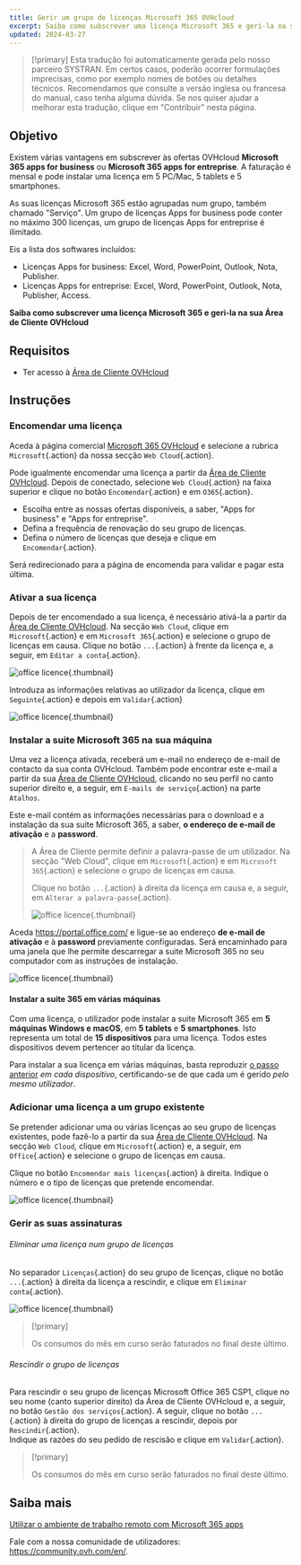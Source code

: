 ```yaml
---
title: Gerir um grupo de licenças Microsoft 365 OVHcloud
excerpt: Saiba como subscrever uma licença Microsoft 365 e geri-la na sua Área de Cliente OVHcloud.
updated: 2024-03-27
---
```


> [!primary]
> Esta tradução foi automaticamente gerada pelo nosso parceiro SYSTRAN. Em certos casos, poderão ocorrer formulações imprecisas, como por exemplo nomes de botões ou detalhes técnicos. Recomendamos que consulte a versão inglesa ou francesa do manual, caso tenha alguma dúvida. Se nos quiser ajudar a melhorar esta tradução, clique em "Contribuir" nesta página.
>

## Objetivo

Existem várias vantagens em subscrever às ofertas OVHcloud **Microsoft 365 apps for business** ou **Microsoft 365 apps for entreprise**. A faturação é mensal e pode instalar uma licença em 5 PC/Mac, 5 tablets e 5 smartphones.

As suas licenças Microsoft 365 estão agrupadas num grupo, também chamado "Serviço". Um grupo de licenças Apps for business pode conter no máximo 300 licenças, um grupo de licenças Apps for entreprise é ilimitado.

Eis a lista dos softwares incluídos:

- Licenças Apps for business: Excel, Word, PowerPoint, Outlook, Nota, Publisher.
- Licenças Apps for entreprise: Excel, Word, PowerPoint, Outlook, Nota, Publisher, Access.

**Saiba como subscrever uma licença Microsoft 365 e geri-la na sua Área de Cliente OVHcloud**

## Requisitos

- Ter acesso à [Área de Cliente OVHcloud](/links/manager)

## Instruções

### Encomendar uma licença

Aceda à página comercial [Microsoft 365 OVHcloud](https://www.ovh.com/pt/office-365-business) e selecione a rubrica `Microsoft`{.action} da nossa secção `Web Cloud`{.action}.

Pode igualmente encomendar uma licença a partir da [Área de Cliente OVHcloud](/links/manager). Depois de conectado, selecione `Web Cloud`{.action} na faixa superior e clique no botão `Encomendar`{.action} e em `O365`{.action}.

- Escolha entre as nossas ofertas disponíveis, a saber, "Apps for business" e "Apps for entreprise".
- Defina a frequência de renovação do seu grupo de licenças.
- Defina o número de licenças que deseja e clique em `Encomendar`{.action}.

Será redirecionado para a página de encomenda para validar e pagar esta última.

### Ativar a sua licença

Depois de ter encomendado a sua licença, é necessário ativá-la a partir da [Área de Cliente OVHcloud](/links/manager). Na secção `Web Cloud`, clique em `Microsoft`{.action} e em `Microsoft 365`{.action} e selecione o grupo de licenças em causa.
Clique no botão `...`{.action} à frente da licença e, a seguir, em `Editar a conta`{.action}.

![office licence](images/Outlook-cps1-01.png){.thumbnail}

Introduza as informações relativas ao utilizador da licença, clique em `Seguinte`{.action} e depois em `Validar`{.action}

![office licence](images/Outlook-cps1-02.png){.thumbnail}

### Instalar a suite Microsoft 365 na sua máquina <a name="install365"></a>

Uma vez a licença ativada, receberá um e-mail no endereço de e-mail de contacto da sua conta OVHcloud. Também pode encontrar este e-mail a partir da sua [Área de Cliente OVHcloud](/links/manager), clicando no seu perfil no canto superior direito e, a seguir, em `E-mails de serviço`{.action} na parte `Atalhos`.

Este e-mail contém as informações necessárias para o download e a instalação da sua suite Microsoft 365, a saber, **o endereço de e-mail de ativação** e a **password**.

>
> A Área de Cliente permite definir a palavra-passe de um utilizador. Na secção "Web Cloud", clique em `Microsoft`{.action} e em `Microsoft 365`{.action} e selecione o grupo de licenças em causa.
>
> Clique no botão `...`{.action} à direita da licença em causa e, a seguir, em `Alterar a palavra-passe`{.action}.
>
> ![office licence](images/Outlook-cps1-03.png){.thumbnail}
>

Aceda <https://portal.office.com/> e ligue-se ao endereço **de e-mail de ativação** e à **password** previamente configuradas. Será encaminhado para uma janela que lhe permite descarregar a suite Microsoft 365 no seu computador com as instruções de instalação.

![office licence](images/Outlook-cps1-04.png){.thumbnail}

#### Instalar a suite 365 em várias máquinas

Com uma licença, o utilizador pode instalar a suite Microsoft 365 em **5 máquinas Windows e macOS**, em **5 tablets** e **5 smartphones**. Isto representa um total de **15 dispositivos** para uma licença. Todos estes dispositivos devem pertencer ao titular da licença.

Para instalar a sua licença em várias máquinas, basta reproduzir [o passo anterior](#install365) *em cada dispositivo*, certificando-se de que cada um é gerido *pelo mesmo utilizador*.

### Adicionar uma licença a um grupo existente

Se pretender adicionar uma ou várias licenças ao seu grupo de licenças existentes, pode fazê-lo a partir da sua [Área de Cliente OVHcloud](/links/manager). Na secção `Web Cloud`, clique em `Microsoft`{.action} e, a seguir, em `Office`{.action} e selecione o grupo de licenças em causa.

Clique no botão `Encomendar mais licenças`{.action} à direita. Indique o número e o tipo de licenças que pretende encomendar.

![office licence](images/Outlook-cps1-05.png){.thumbnail}

### Gerir as suas assinaturas <a name="managesubscriptions"></a>

###### Eliminar uma licença num grupo de licenças

No separador `Licenças`{.action} do seu grupo de licenças, clique no botão `...`{.action} à direita da licença a rescindir, e clique em `Eliminar conta`{.action}.

![office licence](images/Outlook-cps1-06.png){.thumbnail}

> [!primary]
>
> Os consumos do mês em curso serão faturados no final deste último.

###### Rescindir o grupo de licenças

Para rescindir o seu grupo de licenças Microsoft Office 365 CSP1, clique no seu nome (canto superior direito) da Área de Cliente OVHcloud e, a seguir, no botão `Gestão dos serviços`{.action}. A seguir, clique no botão `...`{.action} à direita do grupo de licenças a rescindir, depois por `Rescindir`{.action}.<br>
Indique as razões do seu pedido de rescisão e clique em `Validar`{.action}.

> [!primary]
>
> Os consumos do mês em curso serão faturados no final deste último.

## Saiba mais

[Utilizar o ambiente de trabalho remoto com Microsoft 365 apps](/pages/web_cloud/email_and_collaborative_solutions/microsoft_office/office_proplus)

Fale com a nossa comunidade de utilizadores: <https://community.ovh.com/en/>.
